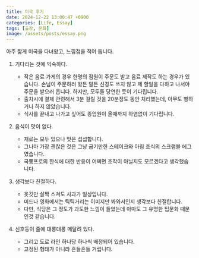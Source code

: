 ```yaml
---
title: 미국 후기
date: 2024-12-22 13:00:47 +0900
categories: [Life, Essay]
tags: [출장, 문화]
image: /assets/posts/essay.png
---
```


아주 짧게 미국을 다녀왔고, 느낌점을 적어 둡니다.

1. 기다리는 것에 익숙하다.
    - 작은 음료 가게의 경우 한명의 점원이 주문도 받고 음료 제작도 하는 경우가 있습니다. 손님이 주문하러 왔든 말든 신경도 쓰지 않고 제 할일을 다하고 나서야 주문을 받으러 옵니다. 하지만, 모두들 당연한 듯이 기다립니다.
    - 출차시에 결제 관련해서 3분 걸릴 것을 20분정도 동안 처리했는데, 아무도 빵하거나 하지 않았습니다.
    - 식사를 끝내고 나가고 싶어도 종업원이 올때까지 하염없이 기다립니다.

2. 음식이 맛이 없다.
    - 재료는 모두 있으나 맛은 섭섭합니다.
    - 그나마 가장 괜찮은 것은 그냥 굽기만한 스테이크와 아침 조식의 스크램블 에그였습니다.
    - 국뽕프로의 한식에 대한 반응이 어쩌면 조작이 아닐지도 모르겠다고 생각했습니다.

3. 생각보다 친절하다.
    - 옷깃만 살짝 스쳐도 사과가 일상입니다.
    - 미드나 영화에서는 틱틱거리는 이미지만 봐와서인지 생각보다 친절합니다.
    - 다만, 식당은 그 정도가 과도한 느낌이 들었는데 아마도 그 유명한 팁문화 때문인것 같습니다.

4. 신호등이 줄에 대롱대롱 메달려 있다.
    - 그리고 도로 라인 하나당 하나씩 배정되어 있습니다.
    - 고정된 형태가 아니라 흔들흔들 거립니다.